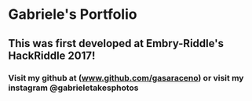 # Gabriele's Portfolio
## This was first developed at Embry-Riddle's HackRiddle 2017!
### Visit my github at (www.github.com/gasaraceno) or visit my instagram @gabrieletakesphotos

